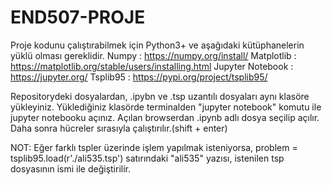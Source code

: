 # END507-PROJE
Proje kodunu çalıştırabilmek için Python3+ ve aşağıdaki kütüphanelerin yüklü olması gereklidir.
Numpy : https://numpy.org/install/
Matplotlib : https://matplotlib.org/stable/users/installing.html
Jupyter Notebook : https://jupyter.org/
Tsplib95 : https://pypi.org/project/tsplib95/

Repositorydeki dosyalardan, .ipybn ve .tsp uzantılı dosyaları aynı klasöre yükleyiniz. Yüklediğiniz klasörde terminalden "jupyter notebook" komutu ile jupyter notebooku açınız. Açılan browserdan .ipynb adlı dosya seçilip açılır. Daha sonra hücreler sırasıyla çalıştırılır.(shift + enter)

NOT: Eğer farklı tspler üzerinde işlem yapılmak isteniyorsa, 
problem = tsplib95.load(r'./ali535.tsp')
satırındaki "ali535" yazısı, istenilen tsp dosyasının ismi ile değiştirilir.

